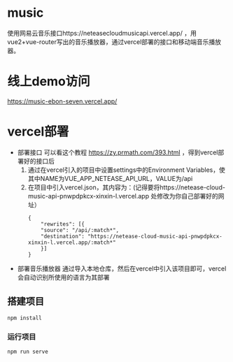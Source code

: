 # music
使用网易云音乐接口https://neteasecloudmusicapi.vercel.app/ ，用vue2+vue-router写出的音乐播放器，通过vercel部署的接口和移动端音乐播放器。

# 线上demo访问
https://music-ebon-seven.vercel.app/

# vercel部署
- 部署接口
    可以看这个教程 https://zy.prmath.com/393.html ，得到vercel部署好的接口后
    1. 通过在vercel引入的项目中设置settings中的Environment Variables，使其中NAME为VUE_APP_NETEASE_API_URL，VALUE为/api
    2. 在项目中引入vercel.json，其内容为：(记得要将https://netease-cloud-music-api-pnwpdpkcx-xinxin-l.vercel.app 处修改为你自己部署好的网址）
        ``` 
        {
            "rewrites": [{
            "source": "/api/:match*",
            "destination": "https://netease-cloud-music-api-pnwpdpkcx-xinxin-l.vercel.app/:match*"
            }]
        }
- 部署音乐播放器
    通过导入本地仓库，然后在vercel中引入该项目即可，vercel会自动识别所使用的语言为其部署
       
## 搭建项目
```
npm install
```

### 运行项目
```
npm run serve
```
